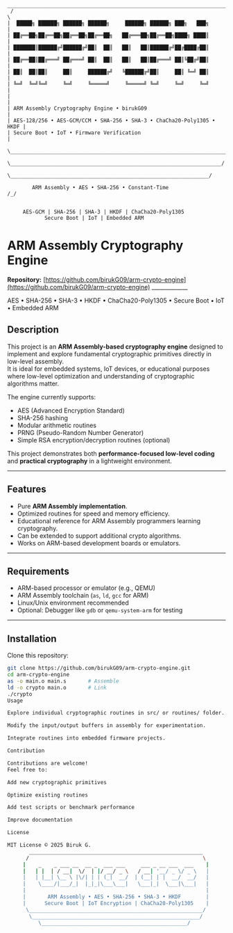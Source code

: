       ________________________________________________________________________
     /                                                                        \
    |  █████╗ ██████╗ ██████╗ ██████╗     ██████╗ ██████╗ ███╗   ███╗         |
    | ██╔══██╗██╔══██╗██╔══██╗██╔══██╗   ██╔═══██╗██╔══██╗████╗ ████║         |
    | ███████║██████╔╝██████╔╝██║  ██║   ██║   ██║██████╔╝██╔████╔██║         |
    | ██╔══██║██╔═══╝ ██╔═══╝ ██║  ██║   ██║   ██║██╔═══╝ ██║╚██╔╝██║         |
    | ██║  ██║██║     ██║     ██████╔╝   ╚██████╔╝██║     ██║ ╚═╝ ██║         |
    | ╚═╝  ╚═╝╚═╝     ╚═╝     ╚═════╝     ╚═════╝ ╚═╝     ╚═╝     ╚═╝         |
    |                                                                        |
    | ARM Assembly Cryptography Engine • birukG09                             |
    | AES-128/256 • AES-GCM/CCM • SHA-256 • SHA-3 • ChaCha20-Poly1305 • HKDF |
    | Secure Boot • IoT • Firmware Verification                                |
     \______________________________________________________________________/
      \____________________________________________________________________/
         \________________________________________________________________/
  
            ARM Assembly • AES • SHA-256 • Constant-Time                                     /_/   
 
                                                                       
         AES-GCM | SHA-256 | SHA-3 | HKDF | ChaCha20-Poly1305
                Secure Boot | IoT | Embedded ARM
 
# ARM Assembly Cryptography Engine

**Repository:** [https://github.com/birukG09/arm-crypto-engine](https://github.com/birukG09/arm-crypto-engine)
            _____________
             
                                                                                  
 AES • SHA-256 • SHA-3 • HKDF • ChaCha20-Poly1305 • Secure Boot • IoT • Embedded ARM


## Description

This project is an **ARM Assembly-based cryptography engine** designed to implement and explore fundamental cryptographic primitives directly in low-level assembly.  
It is ideal for embedded systems, IoT devices, or educational purposes where low-level optimization and understanding of cryptographic algorithms matter.

The engine currently supports:

- AES (Advanced Encryption Standard)
- SHA-256 hashing
- Modular arithmetic routines
- PRNG (Pseudo-Random Number Generator)
- Simple RSA encryption/decryption routines (optional)

This project demonstrates both **performance-focused low-level coding** and **practical cryptography** in a lightweight environment.

---

## Features

- Pure **ARM Assembly implementation**.
- Optimized routines for speed and memory efficiency.
- Educational reference for ARM Assembly programmers learning cryptography.
- Can be extended to support additional crypto algorithms.
- Works on ARM-based development boards or emulators.

---

## Requirements

- ARM-based processor or emulator (e.g., QEMU)
- ARM Assembly toolchain (`as`, `ld`, `gcc` for ARM)
- Linux/Unix environment recommended
- Optional: Debugger like `gdb` or `qemu-system-arm` for testing

---

## Installation

Clone this repository:

```bash
git clone https://github.com/birukG09/arm-crypto-engine.git
cd arm-crypto-engine
as -o main.o main.s       # Assemble
ld -o crypto main.o       # Link
./crypto
Usage

Explore individual cryptographic routines in src/ or routines/ folder.

Modify the input/output buffers in assembly for experimentation.

Integrate routines into embedded firmware projects.

Contribution

Contributions are welcome!
Feel free to:

Add new cryptographic primitives

Optimize existing routines

Add test scripts or benchmark performance

Improve documentation

License

MIT License © 2025 Biruk G.
       ________________________________________________________
      /                                                        \
     |    _    _ ___ __  __ _  ___ ___     ___ _ __ ___  ___    |
     |   | |  | / __|  \/  | |/ __/ _ \   / __| '__/ _ \/ _ \   |
     |   | |__| \__ \ |\/| | | (_|  __/  | (__| | |  __/  __/   |
     |    \____/|___/_|  |_|_|\___\___|   \___|_|  \___|\___|   |
     |                                                          |
     |       ARM Assembly • AES • SHA-256 • SHA-3 • HKDF        |
     |      Secure Boot | IoT Encryption | ChaCha20-Poly1305    |
      \________________________________________________________/
       \______________________________________________________/
          \_______________________________________________/
